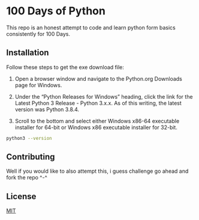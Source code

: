 # 100 Days of Python

This repo is an honest attempt to code and learn python form basics consistently for 100 Days.

## Installation

Follow these steps to get the exe download file:

1) Open a browser window and navigate to the Python.org Downloads page for Windows.

2) Under the “Python Releases for Windows” heading, click the link for the Latest Python 3 Release - Python 3.x.x. As of this writing, the latest version was Python 3.8.4.

3) Scroll to the bottom and select either Windows x86-64 executable installer for 64-bit or Windows x86 executable installer for 32-bit.

```bash
python3 --version
```


## Contributing

Well if you would  like to also attempt this, i guess challenge go ahead and fork the repo ^-^

## License

[MIT](https://choosealicense.com/licenses/mit/)
